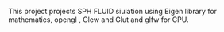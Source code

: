 This project projects SPH FLUID siulation using Eigen library for mathematics, opengl , Glew and Glut and glfw for CPU. 
